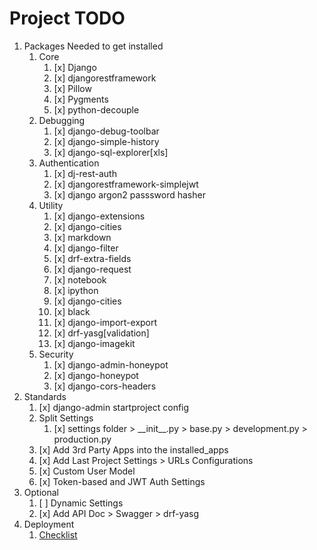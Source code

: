 # Project TODO

1. Packages Needed to get installed
   1. Core
      1. [x] Django
      2. [x] djangorestframework
      3. [x] Pillow
      4. [x] Pygments
      5. [x] python-decouple
   2. Debugging
      1. [x] django-debug-toolbar
      2. [x] django-simple-history
      3. [x] django-sql-explorer[xls]
   3. Authentication
      1. [x] dj-rest-auth
      2. [x] djangorestframework-simplejwt
      3. [x] django argon2 passsword hasher
   4. Utility
      1. [x] django-extensions
      2. [x] django-cities
      3. [x] markdown
      4. [x] django-filter
      5. [x] drf-extra-fields
      6. [x] django-request
      7. [x] notebook
      8. [x] ipython
      9. [x] django-cities
      10. [x] black
      11. [x] django-import-export
      12. [x] drf-yasg[validation]
      13. [x] django-imagekit
   5. Security
      1. [x] django-admin-honeypot
      2. [x] django-honeypot
      3. [x] django-cors-headers
2. Standards
   1. [x] django-admin startproject config
   2. Split Settings
      1. [x] settings folder > \_\_init\_\_.py > base.py > development.py > production.py
   3. [x] Add 3rd Party Apps into the installed_apps
   4. [x] Add Last Project Settings > URLs Configurations
   5. [x] Custom User Model
   6. [x] Token-based and JWT Auth Settings
3. Optional
   1. [ ] Dynamic Settings
   2. [x] Add API Doc > Swagger > drf-yasg
4. Deployment
   1. [Checklist](https://docs.djangoproject.com/en/3.2/howto/deployment/checklist/)
